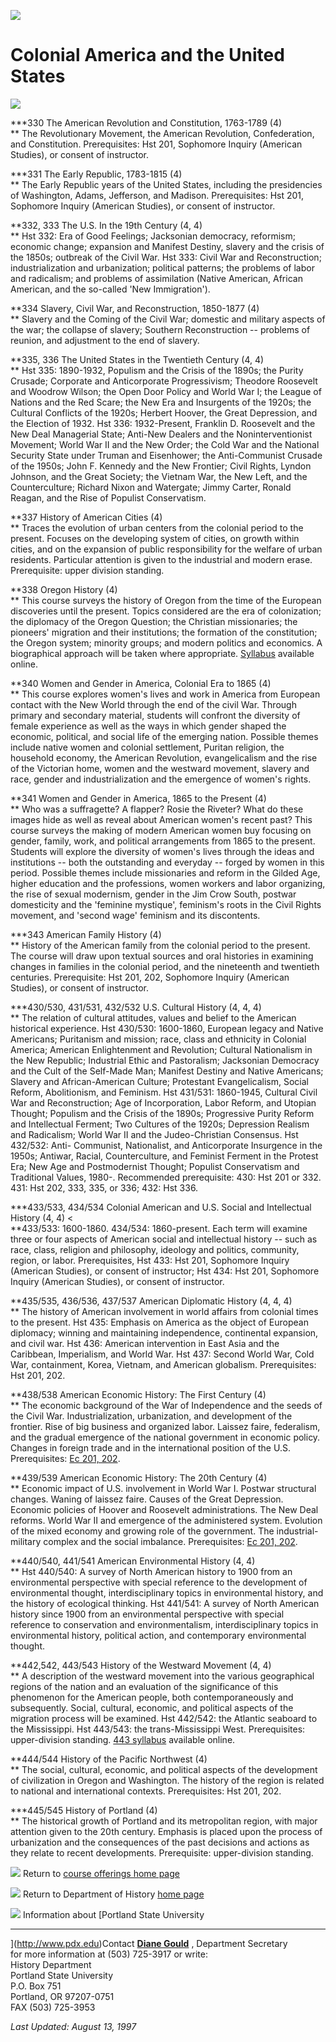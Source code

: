 ![](greenlin.jpg)

# **Colonial America and the United States**

![](greenlin.jpg)  
  
***330 The American Revolution and Constitution, 1763-1789 (4)  
** The Revolutionary Movement, the American Revolution, Confederation, and
Constitution. Prerequisites: Hst 201, Sophomore Inquiry (American Studies), or
consent of instructor.

***331 The Early Republic, 1783-1815 (4)  
** The Early Republic years of the United States, including the presidencies
of Washington, Adams, Jefferson, and Madison. Prerequisites: Hst 201,
Sophomore Inquiry (American Studies), or consent of instructor.

**332, 333 The U.S. In the 19th Century (4, 4)  
** Hst 332: Era of Good Feelings; Jacksonian democracy, reformism; economic
change; expansion and Manifest Destiny, slavery and the crisis of the 1850s;
outbreak of the Civil War. Hst 333: Civil War and Reconstruction;
industrialization and urbanization; political patterns; the problems of labor
and radicalism; and problems of assimilation (Native American, African
American, and the so-called 'New Immigration').

**334 Slavery, Civil War, and Reconstruction, 1850-1877 (4)  
** Slavery and the Coming of the Civil War; domestic and military aspects of
the war; the collapse of slavery; Southern Reconstruction -- problems of
reunion, and adjustment to the end of slavery.

**335, 336 The United States in the Twentieth Century (4, 4)  
** Hst 335: 1890-1932, Populism and the Crisis of the 1890s; the Purity
Crusade; Corporate and Anticorporate Progressivism; Theodore Roosevelt and
Woodrow Wilson; the Open Door Policy and World War I; the League of Nations
and the Red Scare; the New Era and Insurgents of the 1920s; the Cultural
Conflicts of the 1920s; Herbert Hoover, the Great Depression, and the Election
of 1932. Hst 336: 1932-Present, Franklin D. Roosevelt and the New Deal
Managerial State; Anti-New Dealers and the Noninterventionist Movement; World
War II and the New Order; the Cold War and the National Security State under
Truman and Eisenhower; the Anti-Communist Crusade of the 1950s; John F.
Kennedy and the New Frontier; Civil Rights, Lyndon Johnson, and the Great
Society; the Vietnam War, the New Left, and the Counterculture; Richard Nixon
and Watergate; Jimmy Carter, Ronald Reagan, and the Rise of Populist
Conservatism.

**337 History of American Cities (4)  
** Traces the evolution of urban centers from the colonial period to the
present. Focuses on the developing system of cities, on growth within cities,
and on the expansion of public responsibility for the welfare of urban
residents. Particular attention is given to the industrial and modern erase.
Prerequisite: upper division standing.

**338 Oregon History (4)  
** This course surveys the history of Oregon from the time of the European
discoveries until the present. Topics considered are the era of colonization;
the diplomacy of the Oregon Question; the Christian missionaries; the
pioneers' migration and their institutions; the formation of the constitution;
the Oregon system; minority groups; and modern politics and economics. A
biographical approach will be taken where appropriate. [Syllabus](hst338.htm)
available online.

**340 Women and Gender in America, Colonial Era to 1865 (4)  
** This course explores women's lives and work in America from European
contact with the New World through the end of the civil War. Through primary
and secondary material, students will confront the diversity of female
experience as well as the ways in which gender shaped the economic, political,
and social life of the emerging nation. Possible themes include native women
and colonial settlement, Puritan religion, the household economy, the American
Revolution, evangelicalism and the rise of the Victorian home, women and the
westward movement, slavery and race, gender and industrialization and the
emergence of women's rights.

**341 Women and Gender in America, 1865 to the Present (4)  
** Who was a suffragette? A flapper? Rosie the Riveter? What do these images
hide as well as reveal about American women's recent past? This course surveys
the making of modern American women buy focusing on gender, family, work, and
political arrangements from 1865 to the present. Students will explore the
diversity of women's lives through the ideas and institutions \-- both the
outstanding and everyday -- forged by women in this period. Possible themes
include missionaries and reform in the Gilded Age, higher education and the
professions, women workers and labor organizing, the rise of sexual modernism,
gender in the Jim Crow South, postwar domesticity and the 'feminine mystique',
feminism's roots in the Civil Rights movement, and 'second wage' feminism and
its discontents.

***343 American Family History (4)  
** History of the American family from the colonial period to the present. The
course will draw upon textual sources and oral histories in examining changes
in families in the colonial period, and the nineteenth and twentieth
centuries. Prerequisite: Hst 201, 202, Sophomore Inquiry (American Studies),
or consent of instructor.

***430/530, 431/531, 432/532 U.S. Cultural History (4, 4, 4)  
** The relation of cultural attitudes, values and belief to the American
historical experience. Hst 430/530: 1600-1860, European legacy and Native
Americans; Puritanism and mission; race, class and ethnicity in Colonial
America; American Enlightenment and Revolution; Cultural Nationalism in the
New Republic; Industrial Ethic and Pastoralism; Jacksonian Democracy and the
Cult of the Self-Made Man; Manifest Destiny and Native Americans; Slavery and
African-American Culture; Protestant Evangelicalism, Social Reform,
Abolitionism, and Feminism. Hst 431/531: 1860-1945, Cultural Civil War and
Reconstruction; Age of Incorporation, Labor Reform, and Utopian Thought;
Populism and the Crisis of the 1890s; Progressive Purity Reform and
Intellectual Ferment; Two Cultures of the 1920s; Depression Realism and
Radicalism; World War II and the Judeo-Christian Consensus. Hst 432/532: Anti-
Communist, Nationalist, and Anticorporate Insurgence in the 1950s; Antiwar,
Racial, Counterculture, and Feminist Ferment in the Protest Era; New Age and
Postmodernist Thought; Populist Conservatism and Traditional Values, 1980-.
Recommended prerequisite: 430: Hst 201 or 332. 431: Hst 202, 333, 335, or 336;
432: Hst 336.

***433/533, 434/534 Colonial American and U.S. Social and Intellectual History
(4, 4) <  
**433/533: 1600-1860. 434/534: 1860-present. Each term will examine three or
four aspects of American social and intellectual history -- such as race,
class, religion and philosophy, ideology and politics, community, region, or
labor. Prerequisites, Hst 433: Hst 201, Sophomore Inquiry (American Studies),
or consent of instructor; Hst 434: Hst 201, Sophomore Inquiry (American
Studies), or consent of instructor.

**435/535, 436/536, 437/537 American Diplomatic History (4, 4, 4)  
** The history of American involvement in world affairs from colonial times to
the present. Hst 435: Emphasis on America as the object of European diplomacy;
winning and maintaining independence, continental expansion, and civil war.
Hst 436: American intervention in East Asia and the Caribbean, Imperialism,
and World War. Hst 437: Second World War, Cold War, containment, Korea,
Vietnam, and American globalism. Prerequisites: Hst 201, 202.

**438/538 American Economic History: The First Century (4)  
** The economic background of the War of Independence and the seeds of the
Civil War. Industrialization, urbanization, and development of the frontier.
Rise of big business and organized labor. Laissez faire, federalism, and the
gradual emergence of the national government in economic policy. Changes in
foreign trade and in the international position of the U.S. Prerequisites: [Ec
201, 202](http://www.econ.pdx.edu/courses.htm).

**439/539 American Economic History: The 20th Century (4)  
** Economic impact of U.S. involvement in World War I. Postwar structural
changes. Waning of laissez faire. Causes of the Great Depression. Economic
policies of Hoover and Roosevelt administrations. The New Deal reforms. World
War II and emergence of the administered system. Evolution of the mixed
economy and growing role of the government. The industrial-military complex
and the social imbalance. Prerequisites: [Ec 201,
202](http://www.econ.pdx.edu/courses.htm).

**440/540, 441/541 American Environmental History (4, 4)  
** Hst 440/540: A survey of North American history to 1900 from an
environmental perspective with special reference to the development of
environmental thought, interdisciplinary topics in environmental history, and
the history of ecological thinking. Hst 441/541: A survey of North American
history since 1900 from an environmental perspective with special reference to
conservation and environmentalism, interdisciplinary topics in environmental
history, political action, and contemporary environmental thought.

**442,542, 443/543 History of the Westward Movement (4, 4)  
** A description of the westward movement into the various geographical
regions of the nation and an evaluation of the significance of this phenomenon
for the American people, both contemporaneously and subsequently. Social,
cultural, economic, and political aspects of the migration process will be
examined. Hst 442/542: the Atlantic seaboard to the Mississippi. Hst 443/543:
the trans-Mississippi West. Prerequisites: upper-division standing. [443
syllabus](hst443.htm) available online.

**444/544 History of the Pacific Northwest (4)  
** The social, cultural, economic, and political aspects of the development of
civilization in Oregon and Washington. The history of the region is related to
national and international contexts. Prerequisites: Hst 201, 202.

***445/545 History of Portland (4)  
** The historical growth of Portland and its metropolitan region, with major
attention given to the 20th century. Emphasis is placed upon the process of
urbanization and the consequences of the past decisions and actions as they
relate to recent developments. Prerequisite: upper-division standing.

![](greencub.jpg) Return to [course offerings home page](courses.htm)

![](greencub.jpg) Return to Department of History [home page](default.htm)

![](greencub.jpg) Information about [Portland State University  
  

* * *

](http://www.pdx.edu)Contact **[Diane Gould](mailto:diane@ch2.ch.pdx.edu)** ,
Department Secretary  
for more information at (503) 725-3917 or write:  
History Department  
Portland State University  
P.O. Box 751  
Portland, OR 97207-0751  
FAX (503) 725-3953  
  
  
_Last Updated: August 13, 1997_

